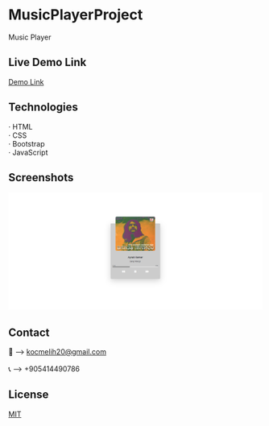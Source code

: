 # MusicPlayerProject
 Music Player
 
## Live Demo Link
<a href="https://melihkocc.github.io/MusicPlayerProject/">Demo Link</a>

## Technologies
· HTML<br>
· CSS<br>
· Bootstrap<br>
· JavaScript

## Screenshots
![Example screenshot](./readmeImage/player.png)

## Contact
📧 --> kocmelih20@gmail.com <br><br>
📞 --> +905414490786

## License
[MIT](https://choosealicense.com/licenses/mit/)
